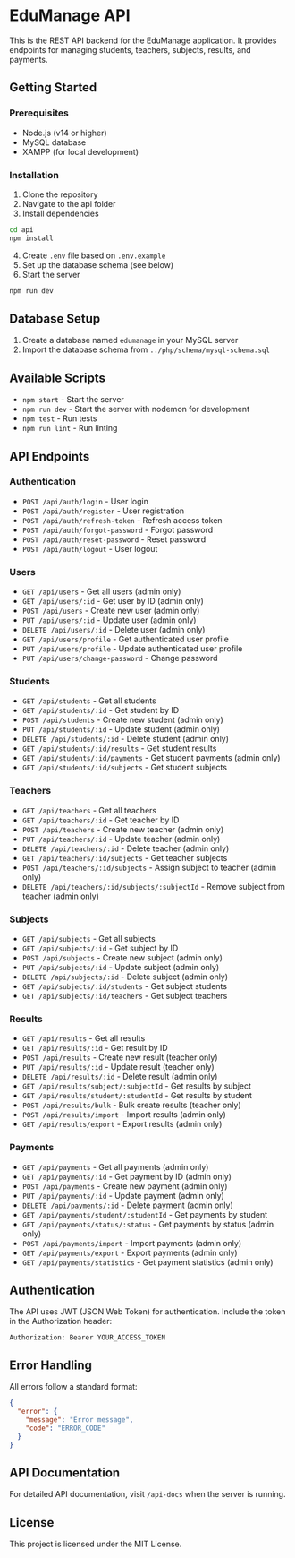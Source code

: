 # EduManage API

This is the REST API backend for the EduManage application. It provides endpoints for managing students, teachers, subjects, results, and payments.

## Getting Started

### Prerequisites

- Node.js (v14 or higher)
- MySQL database
- XAMPP (for local development)

### Installation

1. Clone the repository
2. Navigate to the api folder
3. Install dependencies

```bash
cd api
npm install
```

4. Create `.env` file based on `.env.example`
5. Set up the database schema (see below)
6. Start the server

```bash
npm run dev
```

## Database Setup

1. Create a database named `edumanage` in your MySQL server
2. Import the database schema from `../php/schema/mysql-schema.sql`

## Available Scripts

- `npm start` - Start the server
- `npm run dev` - Start the server with nodemon for development
- `npm test` - Run tests
- `npm run lint` - Run linting

## API Endpoints

### Authentication

- `POST /api/auth/login` - User login
- `POST /api/auth/register` - User registration
- `POST /api/auth/refresh-token` - Refresh access token
- `POST /api/auth/forgot-password` - Forgot password
- `POST /api/auth/reset-password` - Reset password
- `POST /api/auth/logout` - User logout

### Users

- `GET /api/users` - Get all users (admin only)
- `GET /api/users/:id` - Get user by ID (admin only)
- `POST /api/users` - Create new user (admin only)
- `PUT /api/users/:id` - Update user (admin only)
- `DELETE /api/users/:id` - Delete user (admin only)
- `GET /api/users/profile` - Get authenticated user profile
- `PUT /api/users/profile` - Update authenticated user profile
- `PUT /api/users/change-password` - Change password

### Students

- `GET /api/students` - Get all students
- `GET /api/students/:id` - Get student by ID
- `POST /api/students` - Create new student (admin only)
- `PUT /api/students/:id` - Update student (admin only)
- `DELETE /api/students/:id` - Delete student (admin only)
- `GET /api/students/:id/results` - Get student results
- `GET /api/students/:id/payments` - Get student payments (admin only)
- `GET /api/students/:id/subjects` - Get student subjects

### Teachers

- `GET /api/teachers` - Get all teachers
- `GET /api/teachers/:id` - Get teacher by ID
- `POST /api/teachers` - Create new teacher (admin only)
- `PUT /api/teachers/:id` - Update teacher (admin only)
- `DELETE /api/teachers/:id` - Delete teacher (admin only)
- `GET /api/teachers/:id/subjects` - Get teacher subjects
- `POST /api/teachers/:id/subjects` - Assign subject to teacher (admin only)
- `DELETE /api/teachers/:id/subjects/:subjectId` - Remove subject from teacher (admin only)

### Subjects

- `GET /api/subjects` - Get all subjects
- `GET /api/subjects/:id` - Get subject by ID
- `POST /api/subjects` - Create new subject (admin only)
- `PUT /api/subjects/:id` - Update subject (admin only)
- `DELETE /api/subjects/:id` - Delete subject (admin only)
- `GET /api/subjects/:id/students` - Get subject students
- `GET /api/subjects/:id/teachers` - Get subject teachers

### Results

- `GET /api/results` - Get all results
- `GET /api/results/:id` - Get result by ID
- `POST /api/results` - Create new result (teacher only)
- `PUT /api/results/:id` - Update result (teacher only)
- `DELETE /api/results/:id` - Delete result (admin only)
- `GET /api/results/subject/:subjectId` - Get results by subject
- `GET /api/results/student/:studentId` - Get results by student
- `POST /api/results/bulk` - Bulk create results (teacher only)
- `POST /api/results/import` - Import results (admin only)
- `GET /api/results/export` - Export results (admin only)

### Payments

- `GET /api/payments` - Get all payments (admin only)
- `GET /api/payments/:id` - Get payment by ID (admin only)
- `POST /api/payments` - Create new payment (admin only)
- `PUT /api/payments/:id` - Update payment (admin only)
- `DELETE /api/payments/:id` - Delete payment (admin only)
- `GET /api/payments/student/:studentId` - Get payments by student
- `GET /api/payments/status/:status` - Get payments by status (admin only)
- `POST /api/payments/import` - Import payments (admin only)
- `GET /api/payments/export` - Export payments (admin only)
- `GET /api/payments/statistics` - Get payment statistics (admin only)

## Authentication

The API uses JWT (JSON Web Token) for authentication. Include the token in the Authorization header:

```
Authorization: Bearer YOUR_ACCESS_TOKEN
```

## Error Handling

All errors follow a standard format:

```json
{
  "error": {
    "message": "Error message",
    "code": "ERROR_CODE"
  }
}
```

## API Documentation

For detailed API documentation, visit `/api-docs` when the server is running.

## License

This project is licensed under the MIT License.
